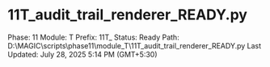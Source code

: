 # 11T_audit_trail_renderer_READY.py

Phase: 11
Module: T
Prefix: 11T_
Status: Ready
Path: D:\MAGIC\scripts\phase11\module_T\11T_audit_trail_renderer_READY.py
Last Updated: July 28, 2025 5:14 PM (GMT+5:30)